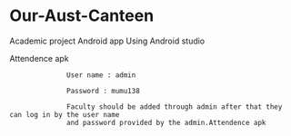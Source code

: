 # Our-Aust-Canteen
Academic project Android app Using Android studio


Attendence apk
                  
                  
                  User name : admin
                  
                  Password : mumu138
                  
                  Faculty should be added through admin after that they can log in by the user name 
                  and password provided by the admin.Attendence apk
               
